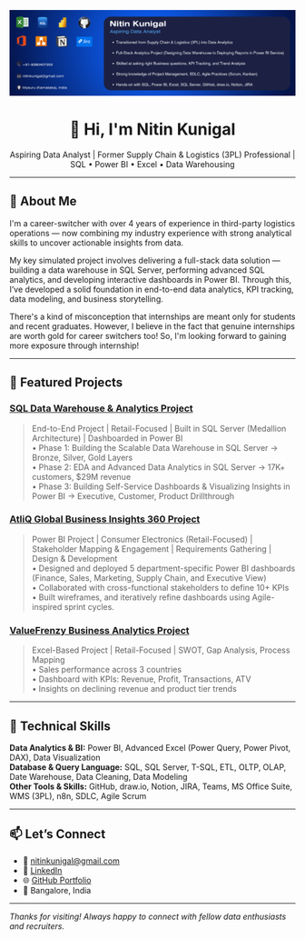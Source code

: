 <p align="center">
  <img src="https://github.com/nitinskunigal/nitinskunigal/blob/main/docs/LinkedIn_Banner_Data_Analyst_11.png?raw=true" alt="Nitin Kunigal | Aspiring Data Analyst" />
</p>

<h1 align="center">👋 Hi, I'm Nitin Kunigal</h1>
<p align="center">
  Aspiring Data Analyst | Former Supply Chain & Logistics (3PL) Professional | SQL • Power BI • Excel • Data Warehousing
</p>

---

## 🚀 About Me

I'm a career-switcher with over 4 years of experience in third-party logistics operations — now combining my industry experience with strong analytical skills to uncover actionable insights from data.

My key simulated project involves delivering a full-stack data solution — building a data warehouse in SQL Server, performing advanced SQL analytics, and developing interactive dashboards in Power BI. Through this, I’ve developed a solid foundation in end-to-end data analytics, KPI tracking, data modeling, and business storytelling. 

There's a kind of misconception that internships are meant only for students and recent graduates. However, I believe in the fact that genuine internships are worth gold for career switchers too! So, I'm looking forward to gaining more exposure through internship!

---

## 💼 Featured Projects

### [SQL Data Warehouse & Analytics Project](https://github.com/nitinskunigal/SQL-Data-Warehouse-and-Analytics-Project)
> End-to-End Project | Retail-Focused | Built in SQL Server (Medallion Architecture) | Dashboarded in Power BI  
• Phase 1: Building the Scalable Data Warehouse in SQL Server → Bronze, Silver, Gold Layers  
• Phase 2: EDA and Advanced Data Analytics in SQL Server → 17K+ customers, $29M revenue  
• Phase 3: Building Self-Service Dashboards & Visualizing Insights in Power BI → Executive, Customer, Product Drillthrough

### [AtliQ Global Business Insights 360 Project](https://github.com/nitinskunigal/AtliQ-Global-Business-Insights-360-Project)
> Power BI Project | Consumer Electronics (Retail-Focused) | Stakeholder Mapping & Engagement | Requirements Gathering | Design & Development  
• Designed and deployed 5 department-specific Power BI dashboards (Finance, Sales, Marketing, Supply Chain, and Executive View)  
• Collaborated with cross-functional stakeholders to define 10+ KPIs   
• Built wireframes, and iteratively refine dashboards using Agile-inspired sprint cycles.

### [ValueFrenzy Business Analytics Project](https://github.com/nitinskunigal/ValueFrenzy-Business-Data-Analytics-Project)
> Excel-Based Project | Retail-Focused | SWOT, Gap Analysis, Process Mapping  
• Sales performance across 3 countries  
• Dashboard with KPIs: Revenue, Profit, Transactions, ATV  
• Insights on declining revenue and product tier trends

---

## 🧰 Technical Skills

**Data Analytics & BI:** Power BI, Advanced Excel (Power Query, Power Pivot, DAX), Data Visualization  
**Database & Query Language:** SQL, SQL Server, T-SQL, ETL, OLTP, OLAP, Date Warehouse, Data Cleaning, Data Modeling  
**Other Tools & Skills:** GitHub, draw.io, Notion, JIRA, Teams, MS Office Suite, WMS (3PL), n8n, SDLC, Agile Scrum

---

## 📫 Let’s Connect

- 📧 [nitinkunigal@gmail.com](mailto:nitinkunigal@gmail.com)  
- 💼 [LinkedIn](https://www.linkedin.com/in/nitinskunigal/)  
- 🌐 [GitHub Portfolio](https://github.com/nitinskunigal)  
- 📍 Bangalore, India

---

_Thanks for visiting! Always happy to connect with fellow data enthusiasts and recruiters._
